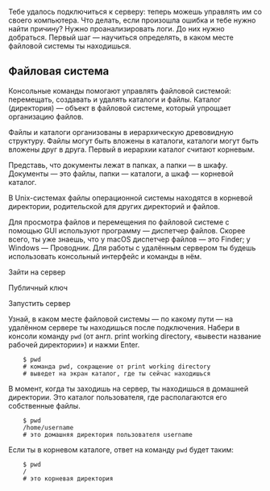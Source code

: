Тебе удалось подключиться к серверу: теперь можешь управлять им со своего компьютера. Что делать, если произошла ошибка и тебе нужно найти причину? Нужно проанализировать логи. До них нужно добраться. Первый шаг — научиться определять, в каком месте файловой системы ты находишься.

## Файловая система

Консольные команды помогают управлять файловой системой: перемещать, создавать и удалять каталоги и файлы. Каталог (директория) — объект в файловой системе, который упрощает организацию файлов.

Файлы и каталоги организованы в иерархическую древовидную структуру. Файлы могут быть вложены в каталоги, каталоги могут быть вложены друг в друга. Первый в иерархии каталог считают корневым.

Представь, что документы лежат в папках, а папки — в шкафу. Документы — это файлы, папки — каталоги, а шкаф — корневой каталог.

В Unix-системах файлы операционной системы находятся в корневой директории, родительской для других директорий и файлов.

Для просмотра файлов и перемещения по файловой системе с помощью GUI используют программу — диспетчер файлов. Скорее всего, ты уже знаешь, что у macOS диспетчер файлов — это Finder; у Windows — Проводник. Для работы с удалённым сервером ты будешь использовать консольный интерфейс и команды в нём.

Зайти на сервер

Публичный ключ

Запустить сервер

Узнай, в каком месте файловой системы — по какому пути — на удалённом сервере ты находишься после подключения. Набери в консоли команду `pwd` (от англ. print working directory, «вывести название рабочей директории») и нажми Enter.



```
    $ pwd
    # команда pwd, сокращение от print working directory
    # выведет на экран каталог, где ты сейчас находишься 
```

В момент, когда ты заходишь на сервер, ты находишься в домашней директории. Это каталог пользователя, где располагаются его собственные файлы.



```
    $ pwd 
    /home/username
    # это домашняя директория пользователя username 
```

Если ты в корневом каталоге, ответ на команду `pwd` будет таким:



```
    $ pwd
    /
    # это корневая директория 
```